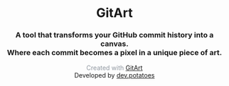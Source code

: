 

<h1 align="center">GitArt</h1>

<h3 align="center">A tool that transforms your GitHub commit history into a canvas.<br>Where each commit becomes a pixel in a unique piece of art.</h3>

<p style="color: rgba(145, 152, 161, 1)" align="center">Created with <a href="https://github.com/devpotatoes">GitArt<a><br>Developed by <a href="https://github.com/devpotatoes">dev.potatoes</p>